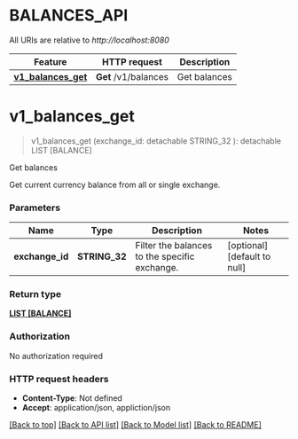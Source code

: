 # BALANCES_API

All URIs are relative to *http://localhost:8080*

Feature | HTTP request | Description
------------- | ------------- | -------------
[**v1_balances_get**](BALANCES_API.md#v1_balances_get) | **Get** /v1/balances | Get balances


# **v1_balances_get**
> v1_balances_get (exchange_id:  detachable STRING_32 ): detachable LIST [BALANCE]
	

Get balances

Get current currency balance from all or single exchange.


### Parameters

Name | Type | Description  | Notes
------------- | ------------- | ------------- | -------------
 **exchange_id** | **STRING_32**| Filter the balances to the specific exchange. | [optional] [default to null]

### Return type

[**LIST [BALANCE]**](Balance.md)

### Authorization

No authorization required

### HTTP request headers

 - **Content-Type**: Not defined
 - **Accept**: application/json, appliction/json

[[Back to top]](#) [[Back to API list]](../README.md#documentation-for-api-endpoints) [[Back to Model list]](../README.md#documentation-for-models) [[Back to README]](../README.md)

